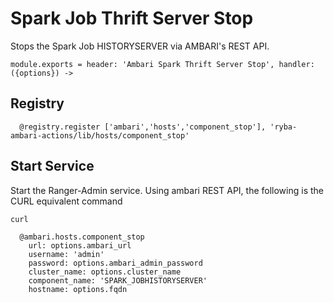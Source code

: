 
# Spark Job Thrift Server Stop

Stops the Spark Job HISTORYSERVER via AMBARI's REST API.

    module.exports = header: 'Ambari Spark Thrift Server Stop', handler: ({options}) ->
    
## Registry

      @registry.register ['ambari','hosts','component_stop'], 'ryba-ambari-actions/lib/hosts/component_stop'

## Start Service

Start the Ranger-Admin service. Using ambari REST API, the following is the
CURL equivalent command

```
curl 
```

      @ambari.hosts.component_stop
        url: options.ambari_url
        username: 'admin'
        password: options.ambari_admin_password
        cluster_name: options.cluster_name
        component_name: 'SPARK_JOBHISTORYSERVER'
        hostname: options.fqdn